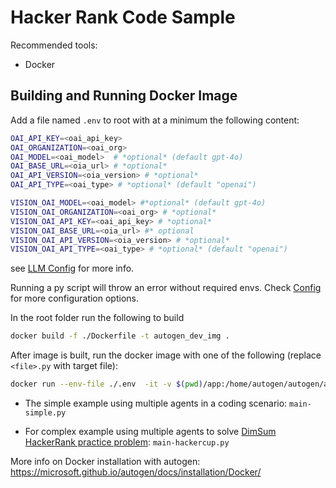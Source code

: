 # Hacker Rank Code Sample
Recommended tools:
- Docker

## Building and Running Docker Image


Add a file named `.env` to root with at a minimum the following content:
```bash
OAI_API_KEY=<oai_api_key> 
OAI_ORGANIZATION=<oai_org>
OAI_MODEL=<oai_model>  # *optional* (default gpt-4o) 
OAI_BASE_URL=<oia_url> # *optional* 
OAI_API_VERSION=<oia_version> # *optional*
OAI_API_TYPE=<oai_type> # *optional* (default "openai")

VISION_OAI_MODEL=<oai_model> #*optional* (default gpt-4o) 
VISION_OAI_ORGANIZATION=<oai_org> # *optional* 
VISION_OAI_API_KEY=<oai_api_key> # *optional* 
VISION_OAI_BASE_URL=<oia_url> #* optional
VISION_OAI_API_VERSION=<oia_version> # *optional*
VISION_OAI_API_TYPE=<oai_type> # *optional* (default "openai")
```
see [LLM Config](https://microsoft.github.io/autogen/docs/topics/llm_configuration/) for more info.

Running a py script  will throw an error without required envs. Check [Config](./app/config/config.py) for more configuration options.

In the root folder run the following to build
```bash
docker build -f ./Dockerfile -t autogen_dev_img .
```

After image is built, run the docker image with one of the following (replace `<file>.py` with target file):

```bash 
docker run --env-file ./.env  -it -v $(pwd)/app:/home/autogen/autogen/app autogen_dev_img:latest python /home/autogen/autogen/app/<file>.py
```


- The simple example using multiple agents in a coding scenario:
`main-simple.py`

- For complex example using multiple agents to solve [DimSum HackerRank practice problem](https://www.facebook.com/codingcompetitions/hacker-cup/2023/practice-round/problems/B):
`main-hackercup.py`

More info on Docker installation with autogen:  https://microsoft.github.io/autogen/docs/installation/Docker/
